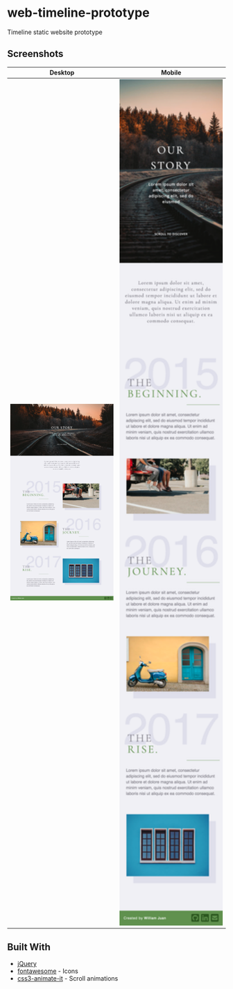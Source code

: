 # web-timeline-prototype
Timeline static website prototype

## Screenshots
|Desktop|Mobile|
| ------------- | ------------- |
|<img src="/screenshots/web-timeline-mobile.png?raw=true" width="250">|<img src="/screenshots/web-timeline-desktop.png?raw=true" width="250">|

## Built With
- [jQuery](https://jquery.com/)
- [fontawesome](https://fontawesome.com/) - Icons
- [css3-animate-it](http://jackonthe.net/css3animateit/) - Scroll animations
